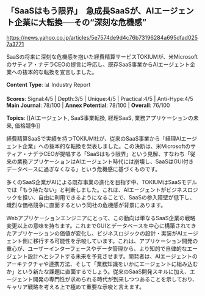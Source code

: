 ## 「SaaSはもう限界」　急成長SaaSが、AIエージェント企業に大転換──その“深刻な危機感”

https://news.yahoo.co.jp/articles/5e7574de9d4c76b73196284a695dfad0257a3771

SaaSの将来に深刻な危機感を抱いた経費精算サービスTOKIUMが、米Microsoftのサティア・ナデラCEOの提言に呼応し、既存SaaS事業からAIエージェント企業への抜本的な転換を宣言しました。

**Content Type**: 📊 Industry Report

**Scores**: Signal:4/5 | Depth:3/5 | Unique:4/5 | Practical:4/5 | Anti-Hype:4/5
**Main Journal**: 78/100 | **Annex Potential**: 78/100 | **Overall**: 76/100

**Topics**: [[AIエージェント, SaaS事業転換, 経理SaaS, 業務アプリケーションの未来, 価格競争]]

経費精算SaaSで実績を持つTOKIUM社が、従来のSaaS事業から「経理AIエージェント企業」への抜本的な転換を発表しました。この決断は、米Microsoftのサティア・ナデラCEOが提唱する「SaaSはもう限界」という見解、すなわち「従来の業務アプリケーションはAIエージェント時代には崩壊し、SaaSはGUI付きデータベースに過ぎなくなる」という危機感に基づくものです。

多くのSaaS企業がAIによる既存事業の進化を目指す中、TOKIUMはSaaSモデルでは「もう持たない」と判断しました。これは、AIエージェントがビジネスロジックを担い、自由に利用できるようになることで、SaaSの参入障壁が低下し、熾烈な価格競争に直面するという同社の危機感が背景にあります。

Webアプリケーションエンジニアにとって、この動向は単なるSaaS企業の戦略変更以上の意味を持ちます。これまでGUIとデータベースを中心に構築されてきたアプリケーションの価値が変化し、ビジネスロジックの設計・実装がAIエージェント側に移行する可能性を示唆しています。これは、アプリケーション開発の重心が、ユーザーインターフェースやデータ管理から、より知的で自律的なエージェント設計へとシフトする未来を予見させます。開発者は、AIエージェントのアーキテクチャや連携方法、そして「業務知識をいかにエージェントに組み込むか」という新たな課題に直面するでしょう。従来のSaaS開発スキルに加え、エージェント開発の専門性が求められる時代が到来しつつあることを示しており、キャリア戦略を考える上で極めて重要な示唆と言えます。